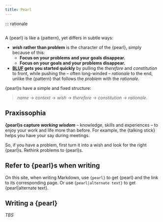 ```yaml
---
title: Pearl
---
```

::: rationale
##
A {pearl} is like a {pattern}, yet differs in subtle ways:

- ***wish* rather than problem** is the character of the {pearl}, simply because of this:
  - **Focus on your problems and your goals disappear.**
  - **Focus on your goals and your problems disappear.**
- **[BLUF](https://en.wikipedia.org/wiki/BLUF_(communication)) gets you started quickly** by pulling the *therefore* and *constitution* to front, while pushing the – often long-winded – *rationale* to the end, unlike the {pattern} that follows the *problem* with the *rationale*.

{pearl}s have a simple and fixed structure:
> *name* → *context* → *wish* → *therefore* → *constitution* → *rationale*.

## **Praxissophia**
**{pearl}s capture _working wisdom_** – knowledge, skills and experiences – to enjoy your work and life more than before. For example, the {talking stick} helps you have your say during meetings.

So, if you have a problem, first turn it into a wish and look for the right {pearl}s. Rethink problems to {pearl}s.

## Refer to {pearl}s when writing

On this site, when writing Markdown, use `{pearl}` to get {pearl} and the link to its corresponding page. Or use `{pearl|alternate text}` to get {pearl|alternate text}.

## Writing a {pearl}

*TBS*